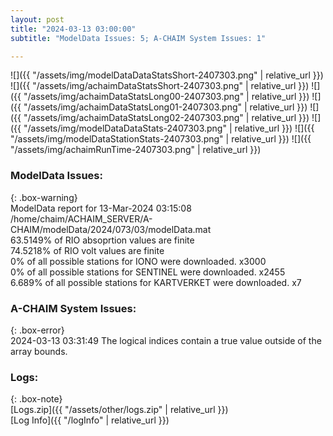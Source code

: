 ```yaml
---
layout: post
title: "2024-03-13 03:00:00"
subtitle: "ModelData Issues: 5; A-CHAIM System Issues: 1"

---
```


![]({{ "/assets/img/modelDataDataStatsShort-2407303.png" | relative_url }})
![]({{ "/assets/img/achaimDataStatsShort-2407303.png" | relative_url }})
![]({{ "/assets/img/achaimDataStatsLong00-2407303.png" | relative_url }})
![]({{ "/assets/img/achaimDataStatsLong01-2407303.png" | relative_url }})
![]({{ "/assets/img/achaimDataStatsLong02-2407303.png" | relative_url }})
![]({{ "/assets/img/modelDataDataStats-2407303.png" | relative_url }})
![]({{ "/assets/img/modelDataStationStats-2407303.png" | relative_url }})
![]({{ "/assets/img/achaimRunTime-2407303.png" | relative_url }})


### ModelData Issues:  
  
{: .box-warning}  
 ModelData report for 13-Mar-2024 03:15:08   
 /home/chaim/ACHAIM_SERVER/A-CHAIM/modelData/2024/073/03/modelData.mat   
 63.5149% of RIO absoprtion values are finite   
 74.5218% of RIO volt values are finite   
 0% of all possible stations for IONO were downloaded. x3000   
 0% of all possible stations for SENTINEL were downloaded. x2455   
 6.689% of all possible stations for KARTVERKET were downloaded. x7   
  
### A-CHAIM System Issues:  
  
{: .box-error}  
2024-03-13 03:31:49 The logical indices contain a true value outside of the array bounds.  

### Logs:  
  
{: .box-note}  
[Logs.zip]({{ "/assets/other/logs.zip" | relative_url }})  
[Log Info]({{ "/logInfo" | relative_url }})  
